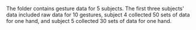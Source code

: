 The folder contains gesture data for 5 subjects. The first three subjects' data included raw data for 10 gestures, subject 4 collected 50 sets of data for one hand, and subject 5 collected 30 sets of data for one hand.